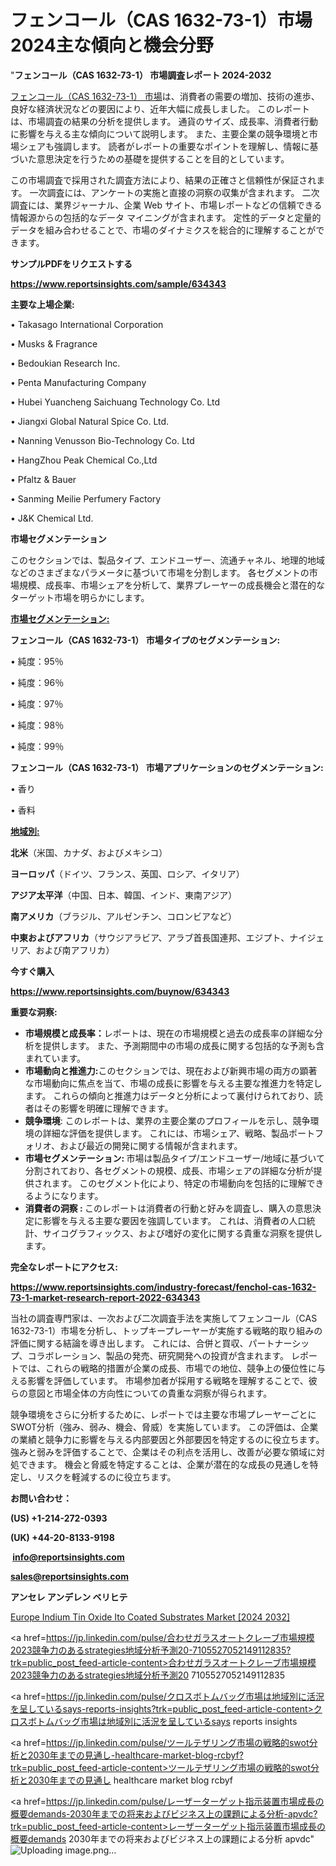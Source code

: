 # フェンコール（CAS 1632-73-1）市場2024主な傾向と機会分野

"<strong>フェンコール（CAS 1632-73-1） 市場調査レポート 2024-2032</strong>

<a href=https://www.reportsinsights.com/sample/634343>フェンコール（CAS 1632-73-1） 市場</a>は、消費者の需要の増加、技術の進歩、良好な経済状況などの要因により、近年大幅に成長しました。 このレポートは、市場調査の結果の分析を提供します。 通貨のサイズ、成長率、消費者行動に影響を与える主な傾向について説明します。 また、主要企業の競争環境と市場シェアも強調します。 読者がレポートの重要なポイントを理解し、情報に基づいた意思決定を行うための基礎を提供することを目的としています。

この市場調査で採用された調査方法により、結果の正確さと信頼性が保証されます。 一次調査には、アンケートの実施と直接の洞察の収集が含まれます。 二次調査には、業界ジャーナル、企業 Web サイト、市場レポートなどの信頼できる情報源からの包括的なデータ マイニングが含まれます。 定性的データと定量的データを組み合わせることで、市場のダイナミクスを総合的に理解することができます。

<strong><b>サンプルPDFをリクエストする</b></strong>

<a href=https://www.reportsinsights.com/sample/634343><strong><u>https://www.reportsinsights.com/sample/634343</u></strong></a>

<strong>主要な上場企業:</strong>

• Takasago International Corporation

• Musks & Fragrance

• Bedoukian Research Inc.

• Penta Manufacturing Company

• Hubei Yuancheng Saichuang Technology Co. Ltd

• Jiangxi Global Natural Spice Co. Ltd.

• Nanning Venusson Bio-Technology Co. Ltd

• HangZhou Peak Chemical Co.,Ltd

• Pfaltz & Bauer

• Sanming Meilie Perfumery Factory

• J&K Chemical Ltd.

<strong>市場セグメンテーション</strong>

このセクションでは、製品タイプ、エンドユーザー、流通チャネル、地理的地域などのさまざまなパラメータに基づいて市場を分割します。 各セグメントの市場規模、成長率、市場シェアを分析して、業界プレーヤーの成長機会と潜在的なターゲット市場を明らかにします。

<strong><u>市場セグメンテーション</u></strong><strong><u>:</u></strong>

<strong>フェンコール（CAS 1632-73-1） 市場タイプのセグメンテーション:</strong>

• 純度：95％

• 純度：96％

• 純度：97％

• 純度：98％

• 純度：99％

<strong>フェンコール（CAS 1632-73-1） 市場アプリケーションのセグメンテーション:</strong>

• 香り

• 香料

<strong><u>地域別</u></strong><strong><u>:</u></strong>

<strong>北米</strong>（米国、カナダ、およびメキシコ）

<strong>ヨーロッパ</strong>（ドイツ、フランス、英国、ロシア、イタリア）

<strong>アジア太平洋</strong>（中国、日本、韓国、インド、東南アジア）

<strong>南アメリカ</strong>（ブラジル、アルゼンチン、コロンビアなど）

<strong>中東およびアフリカ</strong>（サウジアラビア、アラブ首長国連邦、エジプト、ナイジェリア、および南アフリカ）

<strong>今すぐ購入</strong>

<a href=https://www.reportsinsights.com/buynow/634343><strong><u>https://www.reportsinsights.com/buynow/634343</u></strong></a>

<strong>重要な洞察:</strong>
<ul>
  <li><strong>市場規模と成長率：</strong>レポートは、現在の市場規模と過去の成長率の詳細な分析を提供します。 また、予測期間中の市場の成長に関する包括的な予測も含まれています。</li>
  <li><strong>市場動向と推進力:</strong>このセクションでは、現在および新興市場の両方の顕著な市場動向に焦点を当て、市場の成長に影響を与える主要な推進力を特定します。 これらの傾向と推進力はデータと分析によって裏付けられており、読者はその影響を明確に理解できます。</li>
  <li><strong>競争環境</strong>: このレポートは、業界の主要企業のプロフィールを示し、競争環境の詳細な評価を提供します。 これには、市場シェア、戦略、製品ポートフォリオ、および最近の開発に関する情報が含まれます。</li>
  <li><strong>市場セグメンテーション: </strong>市場は製品タイプ/エンドユーザー/地域に基づいて分割されており、各セグメントの規模、成長、市場シェアの詳細な分析が提供されます。 このセグメント化により、特定の市場動向を包括的に理解できるようになります。</li>
  <li><strong>消費者の洞察 : </strong>このレポートは消費者の行動と好みを調査し、購入の意思決定に影響を与える主要な要因を強調しています。 これは、消費者の人口統計、サイコグラフィックス、および嗜好の変化に関する貴重な洞察を提供します。</li>
</ul>
<strong>完全なレポートにアクセス:</strong>

<a href=https://www.reportsinsights.com/industry-forecast/fenchol-cas-1632-73-1-market-research-report-2022-634343><strong><u><b>https://www.reportsinsights.com/industry-forecast/fenchol-cas-1632-73-1-market-research-report-2022-634343</b></u></strong></a>

当社の調査専門家は、一次および二次調査手法を実施してフェンコール（CAS 1632-73-1）市場を分析し、トップキープレーヤーが実施する戦略的取り組みの評価に関する結論を導き出します。 これには、合併と買収、パートナーシップ、コラボレーション、製品の発売、研究開発への投資が含まれます。 レポートでは、これらの戦略的措置が企業の成長、市場での地位、競争上の優位性に与える影響を評価しています。 市場参加者が採用する戦略を理解することで、彼らの意図と市場全体の方向性についての貴重な洞察が得られます。

競争環境をさらに分析するために、レポートでは主要な市場プレーヤーごとにSWOT分析（強み、弱み、機会、脅威）を実施しています。 この評価は、企業の業績と競争力に影響を与える内部要因と外部要因を特定するのに役立ちます。 強みと弱みを評価することで、企業はその利点を活用し、改善が必要な領域に対処できます。 機会と脅威を特定することは、企業が潜在的な成長の見通しを特定し、リスクを軽減するのに役立ちます。

<strong>お問い合わせ：</strong>

<strong>(US) +1-214-272-0393</strong>

<strong>(UK) +44-20-8133-9198</strong>

<strong> </strong><a href=info@reportsinsights.com><strong><u>info@reportsinsights.com</u></strong></a>

<a href=sales@reportsinsights.com><strong><u>sales@reportsinsights.com</u></strong></a>

<strong>アンセレ アンデレン ベリヒテ</strong>

<a href=https://www.linkedin.com/pulse/europe-indium-tin-oxide-ito-coated-substrates-markets-r1ruf/>Europe Indium Tin Oxide Ito Coated Substrates Market [2024 2032]</a>

<a href=https://jp.linkedin.com/pulse/合わせガラスオートクレーブ市場規模2023競争力のあるstrategies地域分析予測20-7105527052149112835?trk=public_post_feed-article-content>合わせガラスオートクレーブ市場規模2023競争力のあるstrategies地域分析予測20 7105527052149112835</a>

<a href=https://jp.linkedin.com/pulse/クロスボトムバッグ市場は地域別に活況を呈しているsays-reports-insights?trk=public_post_feed-article-content>クロスボトムバッグ市場は地域別に活況を呈しているsays reports insights</a>

<a href=https://jp.linkedin.com/pulse/ツールテザリング市場の戦略的swot分析と2030年までの見通し-healthcare-market-blog-rcbyf?trk=public_post_feed-article-content>ツールテザリング市場の戦略的swot分析と2030年までの見通し healthcare market blog rcbyf</a>

<a href=https://jp.linkedin.com/pulse/レーザーターゲット指示装置市場成長の概要demands-2030年までの将来およびビジネス上の課題による分析-apvdc?trk=public_post_feed-article-content>レーザーターゲット指示装置市場成長の概要demands 2030年までの将来およびビジネス上の課題による分析 apvdc</a>"
![Uploading image.png…]()
